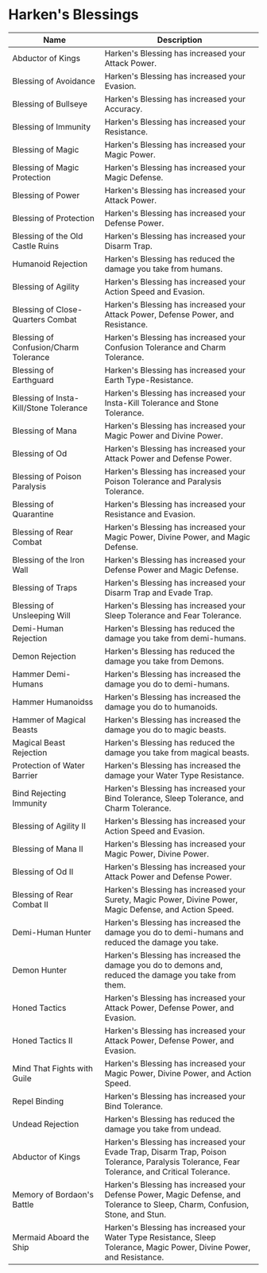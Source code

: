# Harken's Blessings

| Name                                                               | Description                                                                                                                                  |
| ------------------------------------------------------------------ | -------------------------------------------------------------------------------------------------------------------------------------------- |
| Abductor of Kings                                                  | Harken's Blessing has increased your Attack Power.                                                                                           |
| Blessing of Avoidance                                              | Harken's Blessing has increased your Evasion.                                                                                                |
| Blessing of Bullseye                                               | Harken's Blessing has increased your Accuracy.                                                                                               |
| Blessing of Immunity                                               | Harken's Blessing has increased your Resistance.                                                                                             |
| Blessing of Magic                                                  | Harken's Blessing has increased your Magic Power.                                                                                            |
| Blessing of Magic Protection                                       | Harken's Blessing has increased your Magic Defense.                                                                                          |
| Blessing of Power                                                  | Harken's Blessing has increased your Attack Power.                                                                                           |
| Blessing of Protection                                             | Harken's Blessing has increased your Defense Power.                                                                                          |
| Blessing of the Old Castle Ruins                                   | Harken's Blessing has increased your Disarm Trap.                                                                                            |
| <span class="green">Humanoid Rejection</span>                      | Harken's Blessing has reduced the damage you take from humans.                                                                               |
| <span class="green">Blessing of Agility</span>                     | Harken's Blessing has increased your Action Speed and Evasion.                                                                               |
| <span class="green">Blessing of Close-Quarters Combat</span>       | Harken's Blessing has increased your Attack Power, Defense Power, and Resistance.                                                            |
| <span class="green">Blessing of Confusion/Charm Tolerance </span>  | Harken's Blessing has increased your Confusion Tolerance and Charm Tolerance.                                                                |
| <span class="green">Blessing of Earthguard </span>                 | Harken's Blessing has increased your Earth Type-Resistance.                                                                                  |
| <span class="green">Blessing of Insta-Kill/Stone Tolerance </span> | Harken's Blessing has increased your Insta-Kill Tolerance and Stone Tolerance.                                                               |
| <span class="green">Blessing of Mana</span>                        | Harken's Blessing has increased your Magic Power and Divine Power.                                                                           |
| <span class="green">Blessing of Od</span>                          | Harken's Blessing has increased your Attack Power and Defense Power.                                                                         |
| <span class="green">Blessing of Poison Paralysis</span>            | Harken's Blessing has increased your Poison Tolerance and Paralysis Tolerance.                                                               |
| <span class="green">Blessing of Quarantine</span>                  | Harken's Blessing has increased your Resistance and Evasion.                                                                                 |
| <span class="green">Blessing of Rear Combat</span>                 | Harken's Blessing has increased your Magic Power, Divine Power, and Magic Defense.                                                           |
| <span class="green">Blessing of the Iron Wall</span>               | Harken's Blessing has increased your Defense Power and Magic Defense.                                                                        |
| <span class="green">Blessing of Traps</span>                       | Harken's Blessing has increased your Disarm Trap and Evade Trap.                                                                             |
| <span class="green">Blessing of Unsleeping Will</span>             | Harken's Blessing has increased your Sleep Tolerance and Fear Tolerance.                                                                     |
| <span class="green">Demi-Human Rejection</span>                    | Harken's Blessing has reduced the damage you take from demi-humans.                                                                          |
| <span class="green">Demon Rejection</span>                         | Harken's Blessing has reduced the damage you take from Demons.                                                                               |
| <span class="green">Hammer Demi-Humans</span>                      | Harken's Blessing has increased the damage you do to demi-humans.                                                                            |
| <span class="green">Hammer Humanoidss</span>                       | Harken's Blessing has increased the damage you do to humanoids.                                                                              |
| <span class="green">Hammer of Magical Beasts</span>                | Harken's Blessing has increased the damage you do to magic beasts.                                                                           |
| <span class="green">Magical Beast Rejection</span>                 | Harken's Blessing has reduced the damage you take from magical beasts.                                                                       |
| <span class="green">Protection of Water Barrier</span>             | Harken's Blessing has increased the damage your Water Type Resistance.                                                                       |
| <span class="blue">Bind Rejecting Immunity</span>                  | Harken's Blessing has increased your Bind Tolerance, Sleep Tolerance, and Charm Tolerance.                                                   |
| <span class="blue">Blessing of Agility II</span>                   | Harken's Blessing has increased your Action Speed and Evasion.                                                                               |
| <span class="blue">Blessing of Mana II</span>                      | Harken's Blessing has increased your Magic Power, Divine Power.                                                                              |
| <span class="blue">Blessing of Od II</span>                        | Harken's Blessing has increased your Attack Power and Defense Power.                                                                         |
| <span class="blue">Blessing of Rear Combat II</span>               | Harken's Blessing has increased your Surety, Magic Power, Divine Power, Magic Defense, and Action Speed.                                     |
| <span class="blue">Demi-Human Hunter</span>                        | Harken's Blessing has increased the damage you do to demi-humans and reduced the damage you take.                                            |
| <span class="blue">Demon Hunter</span>                             | Harken's Blessing has increased the damage you do to demons and, reduced the damage you take from them.                                      |
| <span class="blue">Honed Tactics</span>                            | Harken's Blessing has increased your Attack Power, Defense Power, and Evasion.                                                               |
| <span class="blue">Honed Tactics II</span>                         | Harken's Blessing has increased your Attack Power, Defense Power, and Evasion.                                                               |
| <span class="blue">Mind That Fights with Guile</span>              | Harken's Blessing has increased your Magic Power, Divine Power, and Action Speed.                                                            |
| <span class="blue">Repel Binding</span>                            | Harken's Blessing has increased your Bind Tolerance.                                                                                         |
| <span class="blue">Undead Rejection</span>                         | Harken's Blessing has reduced the damage you take from undead.                                                                               |
| <span class="purple">Abductor of Kings</span>                      | Harken's Blessing has increased your Evade Trap, Disarm Trap, Poison Tolerance, Paralysis Tolerance, Fear Tolerance, and Critical Tolerance. |
| <span class="purple">Memory of Bordaon's Battle</span>             | Harken's Blessing has increased your Defense Power, Magic Defense, and Tolerance to Sleep, Charm, Confusion, Stone, and Stun.                |
| <span class="purple">Mermaid Aboard the Ship</span>                | Harken's Blessing has increased your Water Type Resistance, Sleep Tolerance, Magic Power, Divine Power, and Resistance.                      |